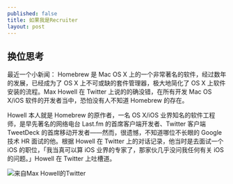 ```yaml
---
published: false
title: 如果我是Recruiter
layout: post
---
```


## 换位思考

最近一个小新闻：
Homebrew 是 Mac OS X 上的一个非常著名的软件，经过数年的发展，已经成为了 OS X 上不可或缺的套件管理器，极大地简化了 OS X 上软件安装的流程。Max Howell 在 Twitter 上说的的确没错，在所有开发 Mac OS X/iOS 软件的开发者当中，恐怕没有人不知道 Homebrew 的存在。

Howell 本人就是 Homebrew 的原作者，一名 OS X/iOS 业界知名的软件工程师，是早先著名的网络电台 Last.fm 的首席客户端开发者、Twitter 客户端 TweetDeck 的首席移动开发者——然而，很遗憾，不知道哪位不长眼的 Google 技术 HR 面试的他。根据 Howell 在 Twitter 上的对话记录，他当时是去面试一个 iOS 的职位，「我当真可以算 iOS 业界的专家了，那家伙几乎没问我任何有关 iOS 的问题。」Howell 在 Twitter 上吐槽道。


![来自Max Howell的Twitter](http://cdn.pingwest.com/wp-content/uploads/2015/06/to-invert-a-binary-tree-e1433990285549.png)
